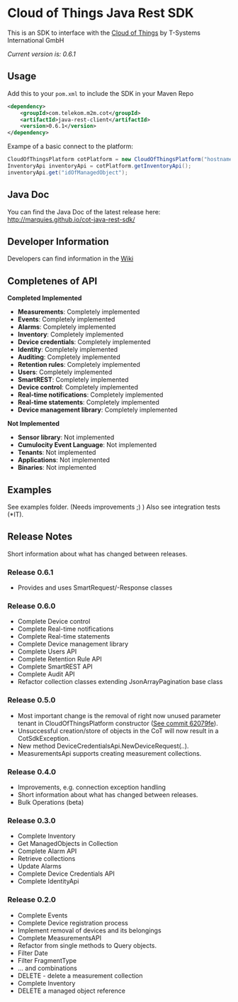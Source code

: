 # Cloud of Things Java Rest SDK

This is an SDK to interface with the [Cloud of Things](https://m2m.telekom.com/our-offering/cloud-of-things/) by T-Systems International GmbH

_Current version is: 0.6.1_

## Usage

Add this to your `pom.xml` to include the SDK in your Maven Repo
```xml
<dependency>
    <groupId>com.telekom.m2m.cot</groupId>
    <artifactId>java-rest-client</artifactId>
    <version>0.6.1</version>
</dependency>
```

Exampe of a basic connect to the platform:
```java
CloudOfThingsPlatform cotPlatform = new CloudOfThingsPlatform("hostname", "tenant", "username", "password");
InventoryApi inventoryApi = cotPlatform.getInventoryApi();
inventoryApi.get("idOfManagedObject");
```

## Java Doc

You can find the Java Doc of the latest release here: http://marquies.github.io/cot-java-rest-sdk/

## Developer Information

Developers can find information in the [Wiki](https://github.com/marquies/cot-java-rest-sdk/wiki)

## Completenes of API

**Completed Implemented**
* **Measurements**: Completely implemented
* **Events**: Completely implemented
* **Alarms**: Completely implemented
* **Inventory**: Completely implemented
* **Device credentials**: Completely implemented
* **Identity**: Completely implemented
* **Auditing**: Completely implemented
* **Retention rules**: Completely implemented
* **Users**: Completely implemented
* **SmartREST**: Completely implemented
* **Device control**: Completely implemented
* **Real-time notifications**: Completely implemented
* **Real-time statements**: Completely implemented
* **Device management library**: Completely implemented

**Not Implemented**
* **Sensor library**: Not implemented
* **Cumulocity Event Language**: Not implemented
* **Tenants**: Not implemented
* **Applications**: Not implemented
* **Binaries**: Not implemented

## Examples

See examples folder. (Needs improvements ;) )
Also see integration tests (*IT).

## Release Notes

Short information about what has changed between releases.

### Release 0.6.1
* Provides and uses SmartRequest/-Response classes

### Release 0.6.0
* Complete Device control
* Complete Real-time notifications
* Complete Real-time statements
* Complete Device management library
* Complete Users API
* Complete Retention Rule API
* Complete SmartREST API
* Complete Audit API
* Refactor collection classes extending JsonArrayPagination base class

### Release 0.5.0
* Most important change is the removal of right now unused parameter tenant in CloudOfThingsPlatform constructor ([See commit 62079fe](https://github.com/marquies/cot-java-rest-sdk/commit/62079feee68dfc371b545cf2ed69fa9f858e5573)).
* Unsuccessful creation/store of objects in the CoT will now result in a CotSdkException.
* New method DeviceCredentialsApi.NewDeviceRequest(..).
* MeasurementsApi supports creating measurement collections.

### Release 0.4.0
* Improvements, e.g. connection exception handling
* Short information about what has changed between releases.
* Bulk Operations (beta)

### Release 0.3.0
* Complete Inventory
 * Get ManagedObjects in Collection
* Complete Alarm API
 * Retrieve collections
 * Update Alarms
* Complete Device Credentials API
* Complete IdentityApi

### Release 0.2.0
* Complete Events
* Complete Device registration process
* Implement removal of devices and its belongings
* Complete MeasurementsAPI
 * Refactor from single methods to Query objects. 
 * Filter Date
 * Filter FragmentType
 * ... and combinations
 * DELETE - delete a measurement collection
* Complete Inventory
 * DELETE a managed object reference
